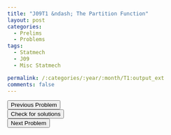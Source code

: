 ```yaml
---
title: "J09T1 &ndash; The Partition Function"
layout: post
categories:
  - Prelims
  - Problems
tags:
  - Statmech
  - J09
  - Misc Statmech

permalink: /:categories/:year/:month/T1:output_ext
comments: false
---
```

<object data="2009J1T.pdf" type="application/pdf" width="100%" height="500"></object>

<div class='navbar'>
	<div float='left'><button onclick="window.location='Q3.html'" >Previous Problem</button></div>
	<div float='center'><button onclick="window.location='https://princetonprelim.com/prelim/22/'">Check for solutions</button></div>
	<div float='right'><button onclick="window.location='T2.html'" > Next Problem</button></div>
</div>
